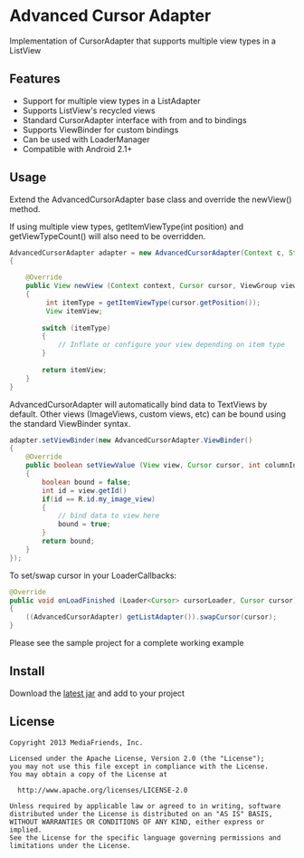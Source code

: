 Advanced Cursor Adapter
=======================

Implementation of CursorAdapter that supports multiple view types in a ListView

Features
----------
* Support for multiple view types in a ListAdapter
* Supports ListView's recycled views
* Standard CursorAdapter interface with from and to bindings
* Supports ViewBinder for custom bindings
* Can be used with LoaderManager
* Compatible with Android 2.1+

Usage
----------
Extend the AdvancedCursorAdapter base class and override the newView() method. 

If using multiple view types, getItemViewType(int position) and getViewTypeCount() will also need to be overridden.

```java
AdvancedCursorAdapter adapter = new AdvancedCursorAdapter(Context c, String[] from, int[] to)
{

    @Override
    public View newView (Context context, Cursor cursor, ViewGroup viewGroup)
    {
         int itemType = getItemViewType(cursor.getPosition());
         View itemView;
     
        switch (itemType)
        {
            // Inflate or configure your view depending on item type
        }
    
        return itemView;
    }
}
```

AdvancedCursorAdapter will automatically bind data to TextViews by default. Other views (ImageViews, custom views, etc) can be bound using the standard ViewBinder syntax.
```java
adapter.setViewBinder(new AdvancedCursorAdapter.ViewBinder()
{
    @Override
    public boolean setViewValue (View view, Cursor cursor, int columnIndex)
    {
        boolean bound = false;
        int id = view.getId()
        if(id == R.id.my_image_view)
        {
            // bind data to view here
            bound = true;
        }
        return bound;
    }
});
```
    
To set/swap cursor in your LoaderCallbacks:

```java
@Override
public void onLoadFinished (Loader<Cursor> cursorLoader, Cursor cursor)
{
    ((AdvancedCursorAdapter) getListAdapter()).swapCursor(cursor);
}
```
    
Please see the sample project for a complete working example


Install
----------
Download the [latest jar](https://github.com/MediaFriendsInc2/advanced-cursor-adapter/releases/download/v1.0.0/advanced-cursor-adapter-v1.0.0.jar) and add to your project

License
----------
    Copyright 2013 MediaFriends, Inc.

    Licensed under the Apache License, Version 2.0 (the "License");
    you may not use this file except in compliance with the License.
    You may obtain a copy of the License at

      http://www.apache.org/licenses/LICENSE-2.0

    Unless required by applicable law or agreed to in writing, software
    distributed under the License is distributed on an "AS IS" BASIS,
    WITHOUT WARRANTIES OR CONDITIONS OF ANY KIND, either express or implied.
    See the License for the specific language governing permissions and
    limitations under the License.
